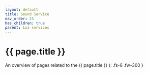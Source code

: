 ```yaml
---
layout: default
title: Sound Service
nav_order: 25
has_children: true
parent: Lua services
---
```


# {{ page.title }}


An overview of pages related to the {{ page.title }}
{: .fs-6 .fw-300 }
